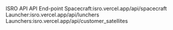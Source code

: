 ISRO API
API End-point
Spacecraft:isro.vercel.app/api/spacecraft
Launcher:isro.vercel.app/api/lunchers
Launchers:isro.vercel.app/api/customer_satellites
